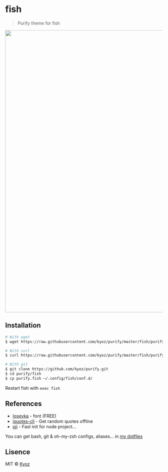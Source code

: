 # fish
> Purify theme for fish

<p align="center">
  <img src="" width="900px">
</p>

## Installation

```sh
# With wget
$ wget https://raw.githubusercontent.com/kyoz/purify/master/fish/purify.fish -O ~/.config/fish/conf.d/purify.fish

# With curl
$ curl https://raw.githubusercontent.com/kyoz/purify/master/fish/purify.fish --output ~/.config/fish/conf.d/purify.fish

# With git
$ git clone https://github.com/kyoz/purify.git
$ cd purify/fish
$ cp purify.fish ~/.config/fish/conf.d/
```

Restart fish with `exec fish`

## References

* [Iosevka](https://github.com/be5invis/Iosevka) - font (FREE)
* [iquotes-cli](https://github.com/kyoz/iquotes-cli) - Get random quotes offline
* [pji](https://github.com/kyoz/pji) - Fast init for node project...

You can get bash, git & oh-my-zsh configs, aliases... in [my dotfiles](https://github.com/kyoz/dotfiles)

## Lisence
MIT © [Kyoz](mailto:banminkyoz@gmail.com)

